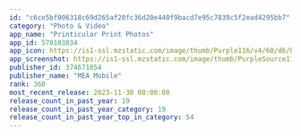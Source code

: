 ```yaml
---
id: "c6ce5bf006318c69d265af20fc36d20e440f9bacd7e95c7839c5f2ead4295bb7"
category: "Photo & Video"
app_name: "Printicular Print Photos"
app_id: 570103834
app_icon: https://is1-ssl.mzstatic.com/image/thumb/Purple116/v4/60/d6/b4/60d6b47a-8765-ee72-b1d5-ca8f3c3d9c72/AppIcon-Printicular-0-0-1x_U007emarketing-0-10-0-sRGB-85-220.png/1024x1024bb.png
app_screenshot: https://is1-ssl.mzstatic.com/image/thumb/PurpleSource116/v4/d6/d4/f2/d6d4f2e0-a9f5-1a9b-5e95-5072fc1b5fde/3e451dbc-b2bd-4731-a390-daf7a647e45a_20843_PrinticularUS_Storeshots_iOS_iPhoneMax_01.jpg/1242x2688bb.png
publisher_id: 374671654
publisher_name: "MEA Mobile"
rank: 360
most_recent_release: 2023-11-30 00:00:00
release_count_in_past_year: 19
release_count_in_past_year_category: 19
release_count_in_past_year_top_in_category: 54
---
```

